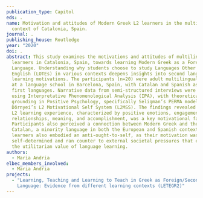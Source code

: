 ```yaml
---
publication_type: Capitol
eds: .
name: Motivation and attitudes of Modern Greek L2 learners in the multilingual
  context of Catalonia, Spain.
journal: .
publishing_house: Routledge
year: "2020"
doi: .
abstract: This study examines the motivations and attitudes of multilingual
  learners in Catalonia, Spain, towards learning Modern Greek as a Foreign
  Language. Understanding why students choose to study Languages Other Than
  English (LOTEs) in various contexts deepens insights into second language (L2)
  learning motivations. The participants (n=20) were adult multilingual learners
  at a language school in Barcelona, Spain, with Catalan and Spanish as their
  first languages. Narrative data from semi-structured interviews were analyzed
  using Interpretative Phenomenological Analysis (IPA), with theoretical
  grounding in Positive Psychology, specifically Seligman’s PERMA model, and
  Dörnyei’s L2 Motivational Self System (L2MSS). The findings revealed that the
  L2 learning experience, characterized by positive emotions, engagement,
  relationships, meaning, and accomplishment, was a key motivational factor.
  Participants also perceived a connection between Modern Greek and their native
  Catalan, a minority language in both the European and Spanish contexts. Some
  learners also embodied an anti-ought-to-self, as their motivation was
  self-determined and ran counter to external societal pressures that emphasize
  the utilitarian value of language learning.
authors:
  - Maria Andria
elbec_members_involved:
  - Maria Andria
projects:
  - "Learning, Teaching and Learning to Teach in Greek as Foreign/Second
    Language: Evidence from different learning contexts (LETEGR2)"
---
```

